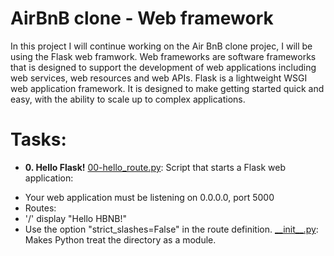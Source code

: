 # AirBnB clone - Web framework
In this project I will continue working on the Air BnB clone projec, I will be using the Flask web framwork.
Web frameworks are software frameworks that is designed to support the development of web applications including web services, web resources and web APIs.
Flask is a lightweight WSGI web application framework. It is designed to make getting started quick and easy, with the ability to scale up to complex applications.
# Tasks:
* **0. Hello Flask!**
[00-hello_route.py](./0-hello_route.py): Script that starts a Flask web application:
- Your web application must be listening on 0.0.0.0, port 5000
- Routes:
- '/' display "Hello HBNB!"
- Use the option "strict_slashes=False" in the route definition.
[\_\_init\_\_.py](__init__.py): Makes Python treat the directory as a module.
